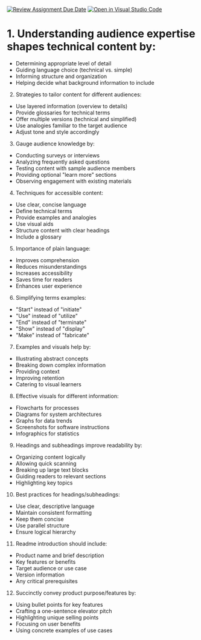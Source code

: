 [![Review Assignment Due Date](https://classroom.github.com/assets/deadline-readme-button-22041afd0340ce965d47ae6ef1cefeee28c7c493a6346c4f15d667ab976d596c.svg)](https://classroom.github.com/a/zsAR-pyY)
[![Open in Visual Studio Code](https://classroom.github.com/assets/open-in-vscode-2e0aaae1b6195c2367325f4f02e2d04e9abb55f0b24a779b69b11b9e10269abc.svg)](https://classroom.github.com/online_ide?assignment_repo_id=15877396&assignment_repo_type=AssignmentRepo)
# 1. Understanding audience expertise shapes technical content by:
- Determining appropriate level of detail
- Guiding language choice (technical vs. simple)
- Informing structure and organization
- Helping decide what background information to include

2. Strategies to tailor content for different audiences:
- Use layered information (overview to details)
- Provide glossaries for technical terms
- Offer multiple versions (technical and simplified)
- Use analogies familiar to the target audience
- Adjust tone and style accordingly

3. Gauge audience knowledge by:
- Conducting surveys or interviews
- Analyzing frequently asked questions
- Testing content with sample audience members
- Providing optional "learn more" sections
- Observing engagement with existing materials

4. Techniques for accessible content:
- Use clear, concise language
- Define technical terms
- Provide examples and analogies
- Use visual aids
- Structure content with clear headings
- Include a glossary

5. Importance of plain language:
- Improves comprehension
- Reduces misunderstandings
- Increases accessibility
- Saves time for readers
- Enhances user experience

6. Simplifying terms examples:
- "Start" instead of "initiate"
- "Use" instead of "utilize"
- "End" instead of "terminate"
- "Show" instead of "display"
- "Make" instead of "fabricate"

7. Examples and visuals help by:
- Illustrating abstract concepts
- Breaking down complex information
- Providing context
- Improving retention
- Catering to visual learners

8. Effective visuals for different information:
- Flowcharts for processes
- Diagrams for system architectures
- Graphs for data trends
- Screenshots for software instructions
- Infographics for statistics

9. Headings and subheadings improve readability by:
- Organizing content logically
- Allowing quick scanning
- Breaking up large text blocks
- Guiding readers to relevant sections
- Highlighting key topics

10. Best practices for headings/subheadings:
- Use clear, descriptive language
- Maintain consistent formatting
- Keep them concise
- Use parallel structure
- Ensure logical hierarchy

11. Readme introduction should include:
- Product name and brief description
- Key features or benefits
- Target audience or use case
- Version information
- Any critical prerequisites

12. Succinctly convey product purpose/features by:
- Using bullet points for key features
- Crafting a one-sentence elevator pitch
- Highlighting unique selling points
- Focusing on user benefits
- Using concrete examples of use cases

